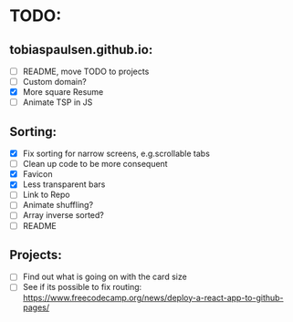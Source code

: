 # TODO:

## tobiaspaulsen.github.io:

- [ ] README, move TODO to projects
- [ ] Custom domain?
- [x] More square Resume
- [ ] Animate TSP in JS

## Sorting:

- [x] Fix sorting for narrow screens, e.g.scrollable tabs
- [ ] Clean up code to be more consequent
- [x] Favicon
- [x] Less transparent bars
- [ ] Link to Repo
- [ ] Animate shuffling?
- [ ] Array inverse sorted?
- [ ] README

## Projects:

- [ ] Find out what is going on with the card size
- [ ] See if its possible to fix routing: https://www.freecodecamp.org/news/deploy-a-react-app-to-github-pages/
